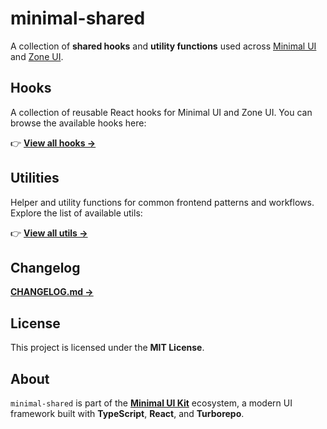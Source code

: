 # minimal-shared

A collection of **shared hooks** and **utility functions** used across [Minimal UI](https://minimals.cc/) and [Zone UI](https://zone-ui.vercel.app/).

## Hooks

A collection of reusable React hooks for Minimal UI and Zone UI.
You can browse the available hooks here:

👉 [**View all hooks →**](https://github.com/minimal-ui-kit/minimal-shared/tree/main/packages/minimal-shared/src/hooks)

## Utilities

Helper and utility functions for common frontend patterns and workflows.
Explore the list of available utils:

👉 [**View all utils →**](https://github.com/minimal-ui-kit/minimal-shared/tree/main/packages/minimal-shared/src/utils)

## Changelog

[**CHANGELOG.md →**](https://github.com/minimal-ui-kit/minimal-shared/blob/main/packages/minimal-shared/CHANGELOG.md)

## License

This project is licensed under the **MIT License**.

## About

`minimal-shared` is part of the [**Minimal UI Kit**](https://github.com/minimal-ui-kit) ecosystem,
a modern UI framework built with **TypeScript**, **React**, and **Turborepo**.
